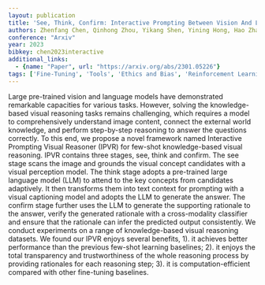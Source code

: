 ```yaml
---
layout: publication
title: 'See, Think, Confirm: Interactive Prompting Between Vision And Language Models For Knowledge-based Visual Reasoning'
authors: Zhenfang Chen, Qinhong Zhou, Yikang Shen, Yining Hong, Hao Zhang, Chuang Gan
conference: "Arxiv"
year: 2023
bibkey: chen2023interactive
additional_links:
  - {name: "Paper", url: "https://arxiv.org/abs/2301.05226"}
tags: ['Fine-Tuning', 'Tools', 'Ethics and Bias', 'Reinforcement Learning', 'Interpretability', 'Training Techniques', 'Pretraining Methods', 'Few-Shot', 'Multimodal Models', 'Prompting']
---
```

Large pre-trained vision and language models have demonstrated remarkable
capacities for various tasks. However, solving the knowledge-based visual
reasoning tasks remains challenging, which requires a model to comprehensively
understand image content, connect the external world knowledge, and perform
step-by-step reasoning to answer the questions correctly. To this end, we
propose a novel framework named Interactive Prompting Visual Reasoner (IPVR)
for few-shot knowledge-based visual reasoning. IPVR contains three stages, see,
think and confirm. The see stage scans the image and grounds the visual concept
candidates with a visual perception model. The think stage adopts a pre-trained
large language model (LLM) to attend to the key concepts from candidates
adaptively. It then transforms them into text context for prompting with a
visual captioning model and adopts the LLM to generate the answer. The confirm
stage further uses the LLM to generate the supporting rationale to the answer,
verify the generated rationale with a cross-modality classifier and ensure that
the rationale can infer the predicted output consistently. We conduct
experiments on a range of knowledge-based visual reasoning datasets. We found
our IPVR enjoys several benefits, 1). it achieves better performance than the
previous few-shot learning baselines; 2). it enjoys the total transparency and
trustworthiness of the whole reasoning process by providing rationales for each
reasoning step; 3). it is computation-efficient compared with other fine-tuning
baselines.

